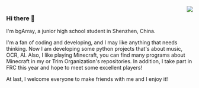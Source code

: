 <img align="right" src="https://github-readme-stats.vercel.app/api?username=ZhugeLiangandBaguaArray&count_private=true&show_icons=true&title_color=fff&icon_color=F8F8FF&text_color=F8F8FF&bg_color=DEG,FFB6C1,6495ED&hide_border=true" />

### Hi there 👋

I'm bgArray, a junior high school student in Shenzhen, China.

I'm a fan of coding and developing, and I may like anything that needs thinking. 
Now I am developing some python projects that's about music, OCR, AI. 
Also, I like playing Minecraft, you can find many programs about Minecraft in my or Trim Organization's repositories.
In addition, I take part in FRC this year and hope to meet some excellent players!

At last, I welcome everyone to make friends with me and I enjoy it!
<!--
**ZhugeLiangandBaguaArray/ZhugeLiangandBaguaArray** is a ✨ _special_ ✨ repository because its `README.md` (this file) appears on your GitHub profile.

Here are some ideas to get you started:

- 🔭 I’m currently working on ...
- 🌱 I’m currently learning ...
- 👯 I’m looking to collaborate on ...
- 🤔 I’m looking for help with ...
- 💬 Ask me about ...
- 📫 How to reach me: ...
- 😄 Pronouns: ...
- ⚡ Fun fact: ...
-->
